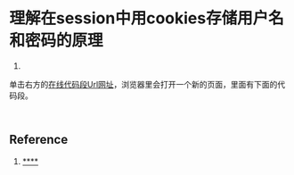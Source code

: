 # 理解在session中用cookies存储用户名和密码的原理

1. 

单击右方的[在线代码段Url网址]()，浏览器里会打开一个新的页面，里面有下面的代码段。

```css

```

```html

```

## Reference

1. [****](https://en.wikipedia.org/wiki/Role-based_access_control)

